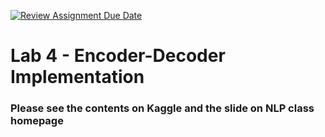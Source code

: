 [![Review Assignment Due Date](https://classroom.github.com/assets/deadline-readme-button-24ddc0f5d75046c5622901739e7c5dd533143b0c8e959d652212380cedb1ea36.svg)](https://classroom.github.com/a/ZLu0_xBy)
# Lab 4 - Encoder-Decoder Implementation

### Please see the contents on Kaggle and the slide on NLP class homepage

